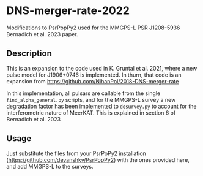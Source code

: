 # DNS-merger-rate-2022
Modifications to PsrPopPy2 used for the MMGPS-L PSR J1208-5936 Bernadich et al. 2023 paper.

## Description
This is an expansion to the code used in K. Gruntal et al. 2021, where a new pulse model for J1906+0746 is implemented. In thurn, that code is an expansion from https://github.com/NihanPol/2018-DNS-merger-rate

In this implementation, all pulsars are callable from the single ```find_alpha_general.py``` scripts, and for the MMGPS-L survey a new degradation factor has been implemented to ```dosurvey.py``` to account for the interferometric nature of MeerKAT. This is explained in section 6 of Bernadich et al. 2023

## Usage
Just substitute the files from your PsrPoPy2 installation (https://github.com/devanshkv/PsrPopPy2) with the ones provided here, and add MMGPS-L to the surveys.

